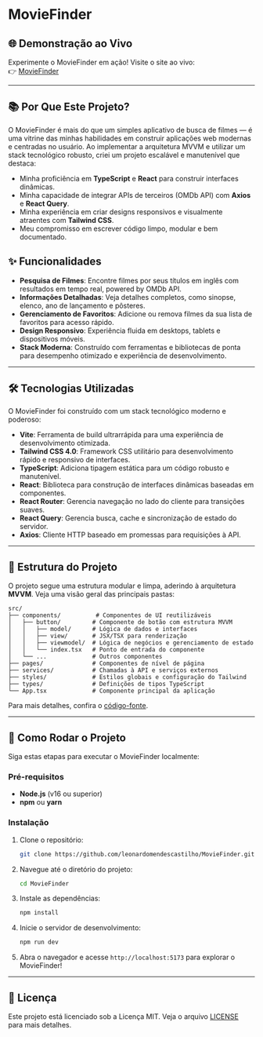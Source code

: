 # MovieFinder

## 🌐 Demonstração ao Vivo

Experimente o MovieFinder em ação! Visite o site ao vivo:  
👉 [MovieFinder](https://leonardomendescastilho.github.io/MovieFinder/)

---

## 📚 Por Que Este Projeto?

O MovieFinder é mais do que um simples aplicativo de busca de filmes — é uma vitrine das minhas habilidades em construir aplicações web modernas e centradas no usuário. Ao implementar a arquitetura MVVM e utilizar um stack tecnológico robusto, criei um projeto escalável e manutenível que destaca:

- Minha proficiência em **TypeScript** e **React** para construir interfaces dinâmicas.
- Minha capacidade de integrar APIs de terceiros (OMDb API) com **Axios** e **React Query**.
- Minha experiência em criar designs responsivos e visualmente atraentes com **Tailwind CSS**.
- Meu compromisso em escrever código limpo, modular e bem documentado.

## ✨ Funcionalidades

- **Pesquisa de Filmes**: Encontre filmes por seus títulos em inglês com resultados em tempo real, powered by OMDb API.
- **Informações Detalhadas**: Veja detalhes completos, como sinopse, elenco, ano de lançamento e pôsteres.
- **Gerenciamento de Favoritos**: Adicione ou remova filmes da sua lista de favoritos para acesso rápido.
- **Design Responsivo**: Experiência fluida em desktops, tablets e dispositivos móveis.
- **Stack Moderna**: Construído com ferramentas e bibliotecas de ponta para desempenho otimizado e experiência de desenvolvimento.

---

## 🛠️ Tecnologias Utilizadas

O MovieFinder foi construído com um stack tecnológico moderno e poderoso:

- **Vite**: Ferramenta de build ultrarrápida para uma experiência de desenvolvimento otimizada.
- **Tailwind CSS 4.0**: Framework CSS utilitário para desenvolvimento rápido e responsivo de interfaces.
- **TypeScript**: Adiciona tipagem estática para um código robusto e manutenível.
- **React**: Biblioteca para construção de interfaces dinâmicas baseadas em componentes.
- **React Router**: Gerencia navegação no lado do cliente para transições suaves.
- **React Query**: Gerencia busca, cache e sincronização de estado do servidor.
- **Axios**: Cliente HTTP baseado em promessas para requisições à API.

---

## 📂 Estrutura do Projeto

O projeto segue uma estrutura modular e limpa, aderindo à arquitetura **MVVM**. Veja uma visão geral das principais pastas:

```
src/
├── components/          # Componentes de UI reutilizáveis
│   ├── button/         # Componente de botão com estrutura MVVM
│   │   ├── model/      # Lógica de dados e interfaces
│   │   ├── view/       # JSX/TSX para renderização
│   │   ├── viewmodel/  # Lógica de negócios e gerenciamento de estado
│   │   └── index.tsx   # Ponto de entrada do componente
│   └── ...             # Outros componentes
├── pages/              # Componentes de nível de página
├── services/           # Chamadas à API e serviços externos
├── styles/             # Estilos globais e configuração do Tailwind
├── types/              # Definições de tipos TypeScript
└── App.tsx             # Componente principal da aplicação
```

Para mais detalhes, confira o [código-fonte](https://github.com/leonardomendescastilho/MovieFinder/tree/main/src).

---

## 🚀 Como Rodar o Projeto

Siga estas etapas para executar o MovieFinder localmente:

### Pré-requisitos

- **Node.js** (v16 ou superior)
- **npm** ou **yarn**

### Instalação

1. Clone o repositório:
   ```bash
   git clone https://github.com/leonardomendescastilho/MovieFinder.git
   ```

2. Navegue até o diretório do projeto:
   ```bash
   cd MovieFinder
   ```

3. Instale as dependências:
   ```bash
   npm install
   ```

4. Inicie o servidor de desenvolvimento:
   ```bash
   npm run dev
   ```

5. Abra o navegador e acesse `http://localhost:5173` para explorar o MovieFinder!

---




## 📝 Licença

Este projeto está licenciado sob a Licença MIT. Veja o arquivo [LICENSE](LICENSE) para mais detalhes.